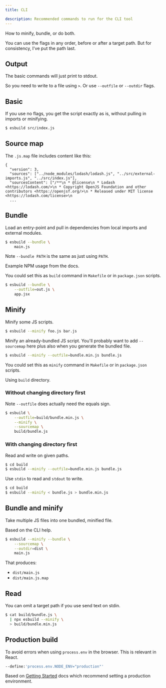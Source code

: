 ```yaml
---
title: CLI

description: Recommended commands to run for the CLI tool
---
```


How to minify, bundle, or do both.

You can use the flags in any order, before or after a target path. But for consistency, I've put the path last.


## Output

The basic commands will just print to stdout.

So you need to write to a file using `>`. Or use `--outfile` or `--outdir` flags.


## Basic

If you use no flags, you get the script exactly as is, without pulling in imports or minifying.

```sh
$ esbuild src/index.js
```


## Source map

The `.js.map` file includes content like this:

```
{
  "version": 3,
  "sources": ["../node_modules/lodash/lodash.js", "../src/external-imports.js", "../src/index.js"],
  "sourcesContent": ["/**\n * @license\n * Lodash <https://lodash.com/>\n * Copyright OpenJS Foundation and other contributors <https://openjsf.org/>\n * Released under MIT license <https://lodash.com/license>\n
  ...
```

            
## Bundle

Load an entry-point and pull in dependencies from local imports and external modules.

```sh
$ esbuild --bundle \
    main.js
```

Note `--bundle PATH` is the same as just using `PATH`. 

Example NPM usage from the docs.

You could set this as `build` command in `Makefile` or in `package.json` scripts.

```sh
$ esbuild --bundle \
    --outfile=out.js \
    app.jsx 
```



## Minify

Minify some JS scripts.

```sh
$ esbuild --minify foo.js bar.js
```

Minify an already-bundled JS script. You'll probably want to add `--sourcemap` here plus also when you generate the bundled file.

```sh
$ esbuild --minify --outfile=bundle.min.js bundle.js
```

You could set this as `minify` command in `Makefile` or in `package.json` scripts.

Using `build` directory.

### Without changing directory first

Note `--outfile` does actually need the equals sign.

```sh
$ esbuild \
    --outfile=build/bundle.min.js \
    --minify \
    --sourcemap \
    build/bundle.js 
```

### With changing directory first

Read and write on given paths.

```sh    
$ cd build
$ esbuild --minify --outfile=bundle.min.js bundle.js 
```

Use `stdin` to read and `stdout` to write.

```sh
$ cd build
$ esbuild --minify < bundle.js > bundle.min.js
```


## Bundle and minify

Take multiple JS files into one bundled, minified file.

Based on the CLI help.

```sh
$ esbuild --minify --bundle \
    --sourcemap \
    --outdir=dist \
    main.js
```

That produces:

- `dist/main.js`
- `dist/main.js.map`


## Read

You can omit a target path if you use send text on stdin.

```sh
$ cat build/bundle.js \
  | npx esbuild --minify \
  > build/bundle.min.js
```


## Production build

To avoid errors when using `process.env` in the browser. This is relevant in React.

```sh
--define:'process.env.NODE_ENV="production"'
```

Based on [Getting Started](https://esbuild.github.io/getting-started/) docs which recommend setting a production environment.
